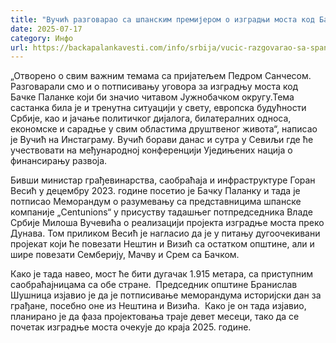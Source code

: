 ```yaml
---
title: "Вучић разговарао са шпанским премијером о изградњи моста код Бачке Паланке"
date: 2025-07-17
category: Инфо
url: https://backapalankavesti.com/info/srbija/vucic-razgovarao-sa-spanskim-premijerom-o-izgradnji-mosta-kod-backe-palanke/
---
```


„Отворено о свим важним темама са пријатељем Педром Санчесом. Разговарали смо и о потписивању уговора за изградњу моста код Бачке Паланке који би значио читавом Јужнобачком округу.Тема састанка била је и тренутна ситуацији у свету, европска будућности Србије, као и јачање политичког дијалога, билатералних односа, економске и сарадње у свим областима друштвеног живота“, написао је Вучић на Инстаграму. Вучић борави данас и сутра у Севиљи где ће учествовати на међународној конференцији Уједињених нација о финансирању развоја.

Бивши министар грађевинарства, саобраћаја и инфраструктуре Горан Весић у децембру 2023. године посетио је Бачку Паланку и тада је потписао Меморандум о разумевању са представницима шпанске компаније „Centunions“ у присуству тадашњег потпредседника Владе Србије Милоша Вучевића о реализацији пројекта изградње моста преко Дунава. Том приликом Весић је нагласио да је у питању дугоочекивани пројекат који ће повезати Нештин и Визић са остатком општине, али и шире повезати Семберију, Мачву и Срем са Бачком.

Како је тада навео, мост ће бити дугачак 1.915 метара, са приступним саобраћајницама са обе стране.  Председник општине Бранислав Шушница изјавио је да је потписивање меморандума историјски дан за грађане, посебно оне из Нештина и Визића.  Како је он тада изјавио, планирано је да фаза пројектовања траје девет месеци, тако да се почетак изградње моста очекује до краја 2025. године.
